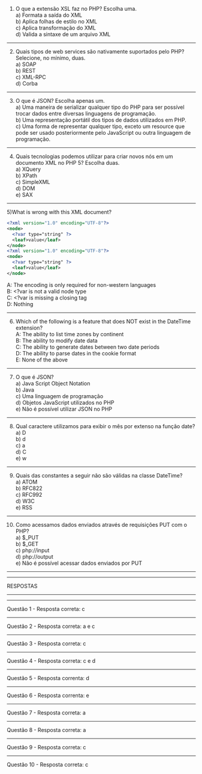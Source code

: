 1) O que a extensão XSL faz no PHP? Escolha uma.  
a) Formata a saída do XML  
b) Aplica folhas de estilo no XML  
c) Aplica transformação do XML  
d) Valida a sintaxe de um arquivo XML  
___  

2) Quais tipos de web services são nativamente suportados pelo PHP? Selecione, no mínimo, duas.  
a) SOAP  
b) REST  
c) XML-RPC  
d) Corba  
___  

3) O que é JSON? Escolha apenas um.  
a) Uma maneira de serializar qualquer tipo do PHP para ser possível trocar dados entre diversas   linguagens de programação.  
b) Uma representação portátil dos tipos de dados utilizados em PHP.  
c) Uma forma de representar qualquer tipo, exceto um resource que pode ser usado posteriormente pelo   JavaScript ou outra linguagem de programação.  
___  

4) Quais tecnologias podemos utilizar para criar novos nós em um documento XML no PHP 5? Escolha duas.  
a) XQuery  
b) XPath  
c) SimpleXML  
d) DOM  
e) SAX  
___  

5)What is wrong with this XML document?  
```xml
<?xml version="1.0" encoding="UTF-8"?>
<node>
  <?var type="string" ?>
  <leaf>value</leaf>
</node>
<?xml version="1.0" encoding="UTF-8"?>
<node>
  <?var type="string" ?>
  <leaf>value</leaf>
</node>
```
A: The encoding is only required for non-western languages  
B: <?var is not a valid node type  
C: <?var is missing a closing tag  
D: Nothing  
___  

6) Which of the following is a feature that does NOT exist in the DateTime extension?  
A: The ability to list time zones by continent  
B: The ability to modify date data  
C: The ability to generate dates between two date periods  
D: The ability to parse dates in the cookie format  
E: None of the above  
___  

7) O que é JSON?  
a) Java Script Object Notation  
b) Java  
c) Uma linguagem de programação  
d) Objetos JavaScript utilizados no PHP  
e) Não é possível utilizar JSON no PHP  
___  

8) Qual caractere utilizamos para exibir o mês por extenso na função date?  
a) D  
b) d  
c) a  
d) C  
e) w  
___  

9) Quais das constantes a seguir não são válidas na classe DateTime?  
a) ATOM  
b) RFC822  
c) RFC992  
d) W3C  
e) RSS  
___  

10) Como acessamos dados enviados através de requisições PUT com o PHP?  
a) $\_PUT  
b) $\_GET  
c) php://input  
d) php://output  
e) Não é possível acessar dados enviados por PUT  

___  
___  

RESPOSTAS
___  
___  

Questão 1 - Resposta correta: c  
___  
Questão 2 - Resposta correta: a e c  
___  
Questão 3 - Resposta correta: c  
___  
Questão 4 - Resposta correta: c e d  
___  
Questão 5 - Resposta correnta: d  
___  
Questão 6 - Resposta correnta: e  
___  
Questão 7 - Resposta correta: a  
___  
Questão 8 - Resposta correta: a  
___  
Questão 9 - Resposta correta: c  
___  
Questão 10 - Resposta correta: c  
